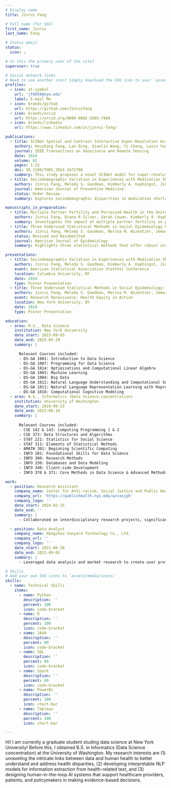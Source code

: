 ```yaml
---
# Display name
title: Jinrui Fang

# Full name (for SEO)
first_name: Jinrui
last_name: Fang

# Status emoji
status:
  icon: ☕️

# Is this the primary user of the site?
superuser: true

# Social network links
# Need to use another icon? Simply download the SVG icon to your `assets/media/icons/` folder.
profiles:
  - icon: at-symbol
    url: 'jf4959@nyu.edu'
    label: E-mail Me
  - icon: brands/github
    url: https://github.com/JinruiFang
  - icon: brands/orcid
    url: https://orcid.org/0009-0002-2695-7460
  - icon: brands/linkedin
    url: https://www.linkedin.com/in/jinrui-fang/

publications:
  - title: SCINet Spatial and Contrast Interactive Super-Resolution Assisted Infrared UAV Target Detection
    authors: Houzhang Fang, Lan Ding, Xiaolin Wang, Yi Chang, Luxin Yan, Li Liu, Jinrui Fang
    journal: IEEE Transactions on Geoscience and Remote Sensing
    date: 2024
    volume: 62
    pages: 1-22
    doi: 10.1109/TGRS.2024.3471786
    summary: This study proposes a novel SCINet model for super-resolution infrared target detection, enhancing performance in UAV applications.
  - title: Sociodemographic Variation in Experiences with Medication Shortages among US Adults
    authors: Jinrui Fang, Melody S. Goodman, Kimberly A. Kaphingst, Jin Yung Bae, Nina S Parikh, Diana R Silver, Jemar R. Bather
    journal: American Journal of Preventive Medicine
    status: Under Review
    summary: Explores sociodemographic disparities in medication shortages, focusing on potential policy implications for healthcare equity.

manuscripts_in_preparation:
  - title: Multiple Partner Fertility and Perceived Health in the United States
    authors: Jinrui Fang, Diana R Silver, Sarah Cowan, Kimberly A. Kaphingst, Melody S. Goodman, Jemar R. Bather
    summary: Investigates the impact of multiple partner fertility on perceived health in the US, using a mixed-methods approach.
  - title: Three Underused Statistical Methods in Social Epidemiology Multiple Informant Models, Fractional Regression, and Restricted Mean Survival Time
    authors: Jinrui Fang, Melody S. Goodman, Marina M. Wizentier, Jemar R. Bather
    status: Revised and Resubmitted
    journal: American Journal of Epidemiology
    summary: Highlights three statistical methods that offer robust insights for social epidemiology research.

presentations:
  - title: Sociodemographic Variation in Experiences with Medication Shortages among US Adults
    authors: Jinrui Fang, Melody S. Goodman, Kimberly A. Kaphingst, Jin Yung Bae, Nina S Parikh, Diana R Silver, Jemar R. Bather
    event: American Statistical Association StatFest Conference
    location: Columbia University, NY
    date: 2024
    type: Poster Presentation
  - title: Three Underused Statistical Methods in Social Epidemiology: Multiple Informant Models, Fractional Regression, and Restricted Mean Survival Time
    authors: Jinrui Fang, Melody S. Goodman, Marina M. Wizentier, Jemar R. Bather
    event: Research Renaissance: Health Equity in Action
    location: New York University, NY
    date: 2024
    type: Poster Presentation

education:
  - area: M.S., Data Science
    institution: New York University
    date_start: 2023-09-03
    date_end: 2025-05-20
    summary: |

      Relevant Courses included:
      - DS-GA 1001: Introduction to Data Science
      - DS-GA 1007: Programming for Data Science
      - DS-GA 1014: Optimizationi and Computational Linear Algebra
      - DS-GA 1003: Machine Learning
      - DS-GA 1004: Big Data
      - DS-GA 1012: Natural Language Understanding and Computational Semantics
      - DS-GA 1011: Natural Language Representation Learning with Representation Learning
      - DS-GA 1016: Computational Cognitive Modeling
  - area: B.S., Informatics (Data Science concentration)
    institution: University of Washington
    date_start: 2019-09-23
    date_end: 2023-06-10
    summary: |
      
      Relevant Courses included:
      - CSE 142 & 143: Computing Programming 1 & 2
      - CSE 373: Data Structures and Algorithms
      - STAT 221: Statistics for Social Science
      - STAT 311: Elements of Statistical Methods
      - AMATH 301: Beginning Scientific Computing
      - INFO 201: Foundational Skills for Data Science
      - INFO 300: Research Methods
      - INFO 330: Databases and Data Modeling
      - INFO 340: Client-side Development
      - INFO 370 & 371: Core Methods in Data Science & Advanced Methods in Data Science

work:
  - position: Research Assistant
    company_name: Center for Anti-racism, Social Justice and Public Health
    company_url: 'https://publichealth.nyu.edu/w/casjph'
    company_logo: ''
    date_start: 2024-02-15
    date_end: ''
    summary: |
      - Collaborated on interdisciplinary research projects, significantly contributing to manuscript writing conceptualization, methodology development, and data visualization. Led the preparation of original drafts, ensuring the presentation of research findings met high academic standards and demonstrated rigorous analytical thinking.

  - position: Data Analyst
    company_name: Hangzhou Sunyard Technology Co., Ltd.
    company_url: ''
    company_logo: ''
    date_start: 2021-06-30
    date_end: 2021-09-01
    summary: | 
      - Leveraged data analysis and market research to create user profiles and enhance app personalization, improving user experience through statistical modeling. Collaborated with crossfunctional teams to translate data insights into actionable specifications, leading to the development and integration of over 5 key features aligned with business targets.

# Skills
# Add your own SVG icons to `assets/media/icons/`
skills:
  - name: Technical Skills
    items:
      - name: Python
        description: ''
        percent: 100
        icon: code-bracket
      - name: R
        description: ''
        percent: 100
        icon: code-bracket 
      - name: JAVA
        description: ''
        percent: 80
        icon: code-bracket 
      - name: SQL
        description: ''
        percent: 80
        icon: code-bracket  
      - name: Spark
        description: ''
        percent: 60
        icon: code-bracket  
      - name: PowerBi
        description: ''
        percent: 100
        icon: chart-bar
      - name: Tableau
        description: ''
        percent: 100
        icon: chart-bar  

---
```

Hi! I am currently a graduate student studing data science at New York University! Before this, I obtained B.S. in Informatics (Data Science concentration) at the University of Washington. My research interests are (1) unraveling the intricate links between data and human health to better understand and address health disparities, (2) developing interpretable NLP models for information extraction from health-related text, and (3) designing human-in-the-loop AI systems that support healthcare providers, patients, and policymakers in making evidence-based decisions.

